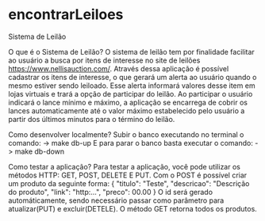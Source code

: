 # encontrarLeiloes
Sistema de Leilão

O que é o Sistema de Leilão?
O sistema de leilão tem por finalidade facilitar ao usuário a busca por 
itens de interesse no site de leilões https://www.nellisauction.com/. 
Através dessa aplicação é possível cadastrar os itens de interesse, 
o que gerará um alerta ao usuário quando o mesmo estiver sendo leiloado.
Esse alerta informará valores desse item em lojas virtuais e trará a
opção de participar do leilão. Ao participar o usuário indicará o lance
mínimo e máximo, a aplicação se encarrega de cobrir os lances 
automaticamente até o valor máximo estabelecido pelo usuário a partir
dos últimos minutos para o término do leilão.

Como desenvolver localmente?
Subir o banco executando no terminal o comando: 
-> make db-up
E para parar o banco basta executar o comando:
-> make db-down

Como testar a aplicação?
Para testar a aplicação, você pode utilizar os métodos HTTP: GET, POST,
DELETE E PUT. Com o POST é possível criar um produto da seguinte forma:
{
"titulo": "Teste",
"descricao": "Descrição do produto",
"link": "http:...",
"preco": 00.00
}
O id será gerado automáticamente, sendo necessário passar como parâmetro
para atualizar(PUT) e excluir(DETELE).
O método GET retorna todos os produtos.

 
